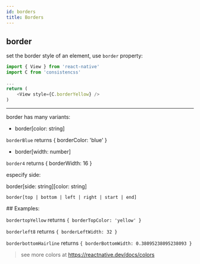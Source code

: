 ```yaml
---
id: borders
title: Borders
---
```


## border

set the border style of an element, use `border` property:

```js
import { View } from 'react-native'
import C from 'consistencss'

...
return (
    <View style={C.borderYellow} />
)
```

---

border has many variants:

- border[color: string]

`borderBlue` returns { borderColor: 'blue' }

- border[width: number]

`border4` returns { borderWidth: 16 }

especify side:

border[side: string][color: string]

`border[top | bottom | left | right | start | end]`

## Examples:

`bordertopYellow` returns `{ borderTopColor: 'yellow' }`

`borderleft8` returns `{ borderLeftWidth: 32 }`

`borderbottomHairline` returns `{ borderBottomWidth: 0.38095238095238093 }`

> see more colors at https://reactnative.dev/docs/colors
